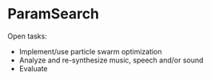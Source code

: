 # ParamSearch
Open tasks:
- Implement/use particle swarm optimization
- Analyze and re-synthesize music, speech and/or sound
- Evaluate
